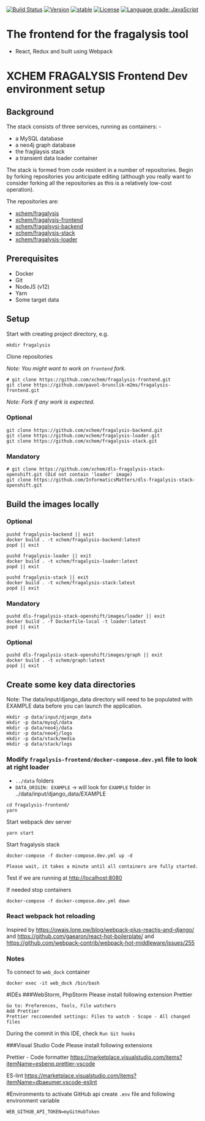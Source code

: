 [![Build Status](https://travis-ci.org/xchem/fragalysis-frontend.svg?branch=master)](https://travis-ci.org/xchem/fragalysis-frontend)
[![Version](http://img.shields.io/badge/version-0.1.0-blue.svg?style=flat)](https://github.com/xchem/fragalysis-frontend)
[![stable](http://badges.github.io/stability-badges/dist/stable.svg)](http://github.com/badges/stability-badges)
[![License](http://img.shields.io/badge/license-MIT-blue.svg?style=flat)](https://github.com/xchem/fragalysis-frontend/blob/master/LICENSE)
[![Language grade: JavaScript](https://img.shields.io/lgtm/grade/javascript/g/xchem/fragalysis-frontend.svg?logo=lgtm&logoWidth=18)](https://lgtm.com/projects/g/xchem/fragalysis-frontend/context:javascript)

# The frontend for the fragalysis tool

- React, Redux and built using Webpack

# XCHEM FRAGALYSIS Frontend Dev environment setup

## Background

The stack consists of three services, running as containers: -

- a MySQL database
- a neo4j graph database
- the fraglaysis stack
- a transient data loader container

The stack is formed from code resident in a number of repositories.
Begin by forking repositories you anticipate editing (although you really want
to consider forking all the repositories as this is a relatively low-cost
operation).

The repositories are:

- [xchem/fragalysis](https://github.com/xchem/fragalysis)
- [xchem/fragalysis-frontend](https://github.com/xchem/fragalysis-frontend)
- [xchem/fragalsysi-backend](https://github.com/xchem/fragalysis-backend)
- [xchem/fragalysis-stack](https://github.com/xchem/fragalysis-stack)
- [xchem/fragalysis-loader](https://github.com/xchem/fragalysis-loader)

## Prerequisites

- Docker
- Git
- NodeJS (v12)
- Yarn
- Some target data

## Setup

Start with creating project directory, e.g.

```
mkdir fragalysis
```

Clone repositories

_Note: You might want to work on `frontend` fork._

```
# git clone https://github.com/xchem/fragalysis-frontend.git
git clone https://github.com/pavol-brunclik-m2ms/fragalysis-frontend.git
```

_Note: Fork if any work is expected._

### Optional

```
git clone https://github.com/xchem/fragalysis-backend.git
git clone https://github.com/xchem/fragalysis-loader.git
git clone https://github.com/xchem/fragalysis-stack.git
```

### Mandatory

```
# git clone https://github.com/xchem/dls-fragalysis-stack-openshift.git (Did not contain 'loader' image)
git clone https://github.com/InformaticsMatters/dls-fragalysis-stack-openshift.git
```

## Build the images locally

### Optional

```
pushd fragalysis-backend || exit
docker build . -t xchem/fragalysis-backend:latest
popd || exit

pushd fragalysis-loader || exit
docker build . -t xchem/fragalysis-loader:latest
popd || exit

pushd fragalysis-stack || exit
docker build . -t xchem/fragalysis-stack:latest
popd || exit
```

### Mandatory

```
pushd dls-fragalysis-stack-openshift/images/loader || exit
docker build . -f Dockerfile-local -t loader:latest
popd || exit
```

### Optional

```
pushd dls-fragalysis-stack-openshift/images/graph || exit
docker build . -t xchem/graph:latest
popd || exit
```

## Create some key data directories

Note: The data/input/django_data directory will need to be populated with EXAMPLE data before you can launch the application.

```
mkdir -p data/input/django_data
mkdir -p data/mysql/data
mkdir -p data/neo4j/data
mkdir -p data/neo4j/logs
mkdir -p data/stack/media
mkdir -p data/stack/logs
```

### Modify `fragalysis-frontend/docker-compose.dev.yml` file to look at right loader

- `../data` folders
- `DATA_ORIGIN: EXAMPLE` -> will look for `EXAMPLE` folder in ../data/input/django_data/EXAMPLE

```
cd fragalysis-frontend/
yarn
```

Start webpack dev server

```
yarn start
```

Start fragalysis stack

```
docker-compose -f docker-compose.dev.yml up -d
```

`Please wait, it takes a minute until all containers are fully started.`

Test if we are running at [http://localhost:8080](http://localhost:8080)

If needed stop containers

```
docker-compose -f docker-compose.dev.yml down
```

### React webpack hot reloading

Inspired by https://owais.lone.pw/blog/webpack-plus-reactjs-and-django/ and https://github.com/gaearon/react-hot-boilerplate/ and https://github.com/webpack-contrib/webpack-hot-middleware/issues/255

### Notes

To connect to `web_dock` container

```
docker exec -it web_dock /bin/bash
```

#IDEs
###WebStorm, PhpStorm
Please install following extension Prettier
```
Go to: Preferences, Tools, File watchers
Add Prettier
Prettier reccomended settings: Files to watch - Scope - All changed files
```
During the commit in this IDE, check `Run Git hooks`

###Visual Studio Code
Please install following extensions

Prettier - Code formatter https://marketplace.visualstudio.com/items?itemName=esbenp.prettier-vscode

ES-lint https://marketplace.visualstudio.com/items?itemName=dbaeumer.vscode-eslint


#Environments
to activate GitHub api create `.env` file and following environment variable
```
WEB_GITHUB_API_TOKEN=myGitHubToken
```
